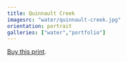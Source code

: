 ```yaml
---
title: Quinnault Creek
imagesrc: "water/quinnault-creek.jpg"
orientation: portrait
galleries: ["water","portfolio"]
---
```


[Buy this print](https://weshargrovephotography.square.site/product/quinnault-creek/20).
